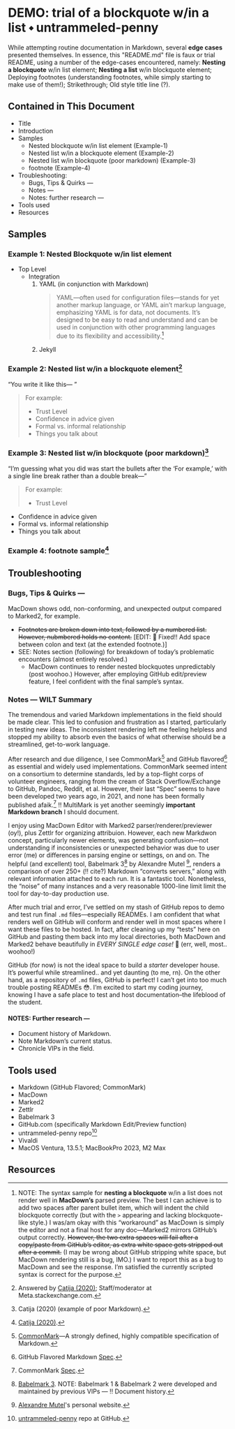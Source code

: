 # DEMO: trial of a blockquote w/in a list ⬩ untrammeled-penny

While attempting routine documentation in Markdown, several **edge cases** presented themselves. In essence, this "README.md" file is faux or trial README, using a number of the edge-cases encountered, namely: **Nesting a blockquote** w/in list element; **Nesting a list** w/in blockquote element; Deploying footnotes (understanding footnotes, while simply starting to make use of them!); Strikethrough; Old style title line (?).

## Contained in This Document
- Title
- Introduction
- Samples
  - Nested blockquote w/in list element (Example-1)
  - Nested list w/in a blockquote element (Example-2)
  - Nested list w/in blockquote (poor markdown) (Example-3)
  - footnote (Example-4)
- Troubleshooting:
    - Bugs, Tips & Quirks —
    - Notes —
    - Notes: further research —
- Tools used
- Resources

## Samples

### Example 1: Nested Blockquote w/in list element
* Top Level
    * Integration
      1. YAML (in conjunction with Markdown)  
         > YAML—often used for configuration files—stands for yet another markup language, or YAML ain’t markup language, emphasizing YAML is for data, not documents. It’s designed to be easy to read and understand and can be used in conjunction with other programming languages due to its flexibility and accessibility.[^1]
      1. Jekyll  

### Example 2: Nested list w/in a blockquote element[^2]
“You write it like this— ”

> For example:
>
> - Trust Level
> - Confidence in advice given
> - Formal vs. informal relationship
> - Things you talk about

### Example 3: Nested list w/in blockquote (poor markdown)[^3]

“I’m guessing what you did was start the bullets after the 
‘For example,’ with a single line break rather than a double break—”  

> For example:
> - Trust Level
- Confidence in advice given
- Formal vs. informal relationship
- Things you talk about

### Example 4: footnote sample[^4]

## Troubleshooting

### Bugs, Tips & Quirks —

MacDown shows odd, non-conforming, and unexpected output compared to Marked2, for example.

- ~~Footnotes are broken down into text, followed by a numbered list. However, nubmbered holds no content.~~  [EDIT: 🧰 Fixed!! Add space between colon and text (at the extended footnote.)]
- SEE: Notes section (following) for breakdown of today’s problematic encounters (almost entirely resolved.)
    - MacDown continues to render nested blockquotes unpredictably (post woohoo.) However, after employing GitHub edit/preview feature, I feel confident with the final sample’s syntax.

### Notes — WILT Summary

The tremendous and varied Markdown implementations in the field should be made clear. This led to confusion and frustration as I started, particularly in testing new ideas. The inconsistent rendering left me feeling helpless and stopped my ability to absorb even the basics of what otherwise should be a streamlined, get-to-work language. 

After research and due diligence, I see CommonMark[^5] and GitHub flavored[^6] as essential and widely used implementations. CommonMark seemed intent on a consortium to determine standards, led by a top-flight corps of volunteer engineers, ranging from the cream of Stack Overflow/Exchange to GitHub, Pandoc, Reddit, et al. However, their last “Spec” seems to have been developed two years ago, in 2021, and none has been formally published afaik.[^7] ‼️ MultiMark is yet another seemingly **important Markdown branch** I should document.

I enjoy using MacDown Editor with Marked2 parser/renderer/previewer (oy!), plus Zettlr for organizing attribuion. However, each new Markdwon concept, particularly newer elements, was generating confusion—not understanding if inconsistencies or unexpected behavior was due to user error (me) or differences in parsing engine or settings, on and on. The helpful (and excellent) tool, Babelmark 3[^8] by Alexandre Mutel [^9], renders a comparison of over 250+ (‼️ cite?) Markdown “converts servers,” along with relevant information attached to each run. It is a fantastic tool. Nonetheless, the “noise” of many instances and a very reasonable 1000-line limit limit the tool for day-to-day production use. 

After much trial and error, I’ve settled on my stash of GitHub repos to demo and test run final `.md` files—especially READMEs. I am confident that what renders well on GitHub will conform and render well in most spaces where I want these files to be hosted. In fact, after cleaning up my “tests” here on GitHub and pasting them back into my local directories, both MacDown and Marked2 behave beautifully in _EVERY SINGLE edge case!_ 🎉 (err, well, most.. woohoo!)

GitHub (for now) is not the ideal space to build a _starter_ developer house. It’s powerful while streamlined.. and yet daunting (to me, rn). On the other hand, as a repository of `.md` files, GitHub is perfect! I can’t get into too much trouble posting READMEs 😳. I’m excited to start my coding journey, knowing I have a safe place to test and host documentation–the lifeblood of the student.

#### NOTES: Further research —
   - Document history of Markdown.
   - Note Markdown’s current status.
   - Chronicle VIPs in the field.

## Tools used

- Markdown (GitHub Flavored; CommonMark)
- MacDown
- Marked2
- Zettlr
- Babelmark 3
- GitHub.com (specifically Markdown Edit/Preview function)
- untrammeled-penny repo[^10]
- Vivaldi
- MacOS Ventura, 13.5.1; MacBookPro 2023, M2 Max

## Resources

[^1]: NOTE: The syntax sample for **nesting a blockquote** w/in a list does not render well in **MacDown’s** parsed preview. The best I can achieve is to add two spaces after parent bullet item, which will indent the child blockquote correctly (but with the `>` appearing and lacking blockquote-like style.) I was/am okay with this “workaround” as MacDown is simply the editor and not a final host for any doc—Marked2 mirrors GitHub’s output correctly. ~~However, the two extra spaces will fail after a copy/paste from GitHub’s editor, as extra white space gets stripped out after a commit.~~ (I may be wrong about GitHub stripping white space, but MacDown rendering still is a bug, IMO.) I want to report this as a bug to MacDown and see the response. I’m satisfied the currently scripted syntax is correct for the purpose.

[^2]: Answered by [Catija (2020)](https://meta.stackexchange.com/questions/348274/blockquotes-should-be-formatted-to-support-bullet-points-and-numbered-lists); Staff/moderator at Meta.stackexchange.com.

[^3]: Catija (2020) (example of poor Markdown).

[^4]: [Catija (2020)](https://meta.stackexchange.com/questions/348274/blockquotes-should-be-formatted-to-support-bullet-points-and-numbered-lists).

[^5]: [CommonMark](https://commonmark.org)—A strongly defined, highly compatible specification of Markdown.

[^6]: GitHub Flavored Markdown [Spec](https://github.github.com/gfm/).

[^7]: CommonMark [Spec](https://spec.commonmark.org).

[^8]: [Babelmark 3](https://babelmark.github.io). NOTE: Babelmark 1 & Babelmark 2 were developed and maintained by previous VIPs — ‼️ Document history.

[^9]: [Alexandre Mutel](http://xoofx.com)'s personal website.

[^10]: [untrammeled-penny](https://github.com/mazal/untrammeled-penny) repo at GitHub.

